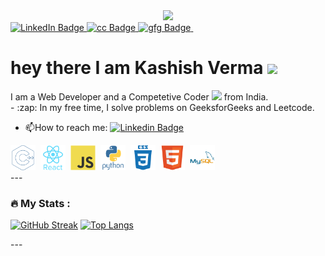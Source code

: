 
<div id="header" align="center">
  <img src="https://media.giphy.com/media/5eLDrEaRGHegx2FeF2/giphy.gif" width="150"/>
</div>
<div id="badges">
  <a href="https://www.linkedin.com/in/kashish-verma-342347221/">
    <img src="https://img.shields.io/badge/LinkedIn-blue?style=for-the-badge&logo=linkedin&logoColor=white" alt="LinkedIn Badge"/>
  </a>
  <a href="https://www.codechef.com/users/another_year">
    <img src="https://img.shields.io/badge/CodeChef-grey?style=for-the-badge" alt="cc Badge"/>
  </a>
   <a href="https://auth.geeksforgeeks.org/user/kashishverma8382/practice">
    <img src="https://img.shields.io/badge/GFG-green?style=for-the-badge" alt="gfg Badge"/>
  </a>
<img src="https://komarev.com/ghpvc/?username=Kashish&style=flat-square&color=blue" alt=""/>
</div>
<h1>
  hey there I am Kashish Verma
  <img src="https://media.giphy.com/media/hvRJCLFzcasrR4ia7z/giphy.gif" width="30px"/>
</h1>
I am a Web Developer and a Competetive Coder <img src="https://media.giphy.com/media/WUlplcMpOCEmTGBtBW/giphy.gif" width="30"> from India.
<br>
- :zap: In my free time, I solve problems on GeeksforGeeks and Leetcode.

- :mailbox:How to reach me: [![Linkedin Badge](https://img.shields.io/badge/-Kashish-blue?style=flat&logo=Linkedin&logoColor=white)](https://www.linkedin.com/in/kashish-verma-342347221/)
<div>
  <img src="https://raw.githubusercontent.com/devicons/devicon/1119b9f84c0290e0f0b38982099a2bd027a48bf1/icons/cplusplus/cplusplus-line.svg" title="Cpp" alt="Cpp" width="40" height="40"/>&nbsp;
  <img src="https://github.com/devicons/devicon/blob/master/icons/react/react-original-wordmark.svg" title="React" alt="React" width="40" height="40"/>&nbsp;
    <img src="https://github.com/devicons/devicon/blob/master/icons/javascript/javascript-original.svg" title="JavaScript" alt="JavaScript" width="40" height="40"/>&nbsp;
        <img src="https://raw.githubusercontent.com/devicons/devicon/1119b9f84c0290e0f0b38982099a2bd027a48bf1/icons/python/python-original-wordmark.svg" title="PYTHON" alt="python" width="40" height="40"/>&nbsp;
  <img src="https://github.com/devicons/devicon/blob/master/icons/css3/css3-plain-wordmark.svg"  title="CSS3" alt="CSS" width="40" height="40"/>&nbsp;
  <img src="https://github.com/devicons/devicon/blob/master/icons/html5/html5-original.svg" title="HTML5" alt="HTML" width="40" height="40"/>&nbsp;
  <img src="https://github.com/devicons/devicon/blob/master/icons/mysql/mysql-original-wordmark.svg" title="MySQL"  alt="MySQL" width="40" height="40"/>&nbsp;

  <!--   <img src="https://github.com/devicons/devicon/blob/master/icons/nodejs/nodejs-original-wordmark.svg" title="NodeJS" alt="NodeJS" width="40" height="40"/>&nbsp;
 <img src="https://github.com/devicons/devicon/blob/master/icons/redux/redux-original.svg" title="Redux" alt="Redux " width="40" height="40"/>&nbsp; -->  

</div>
<div>
  ---

### :fire: My Stats :
[![GitHub Streak](http://github-readme-streak-stats.herokuapp.com?user=KshshVrma&theme=dark&background=000000)](https://git.io/streak-stats)
[![Top Langs](https://github-readme-stats.vercel.app/api/top-langs/?username=KshshVrma&layout=compact&theme=vision-friendly-dark)](https://github.com/anuraghazra/github-readme-stats)
  </div>
    ---
